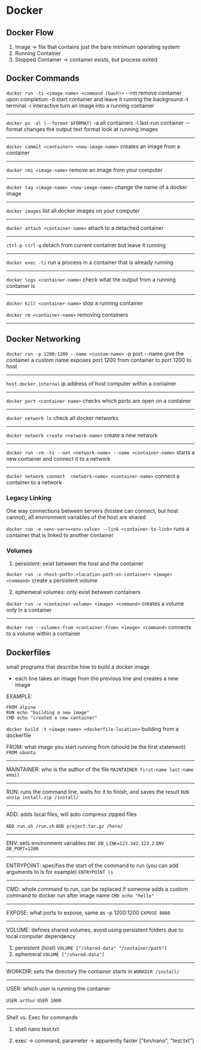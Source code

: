 # Docker

## Docker Flow

1. Image -> file that contains just the bare minimum operating system
2. Running Container
3. Stopped Container -> container exists, but process exited

## Docker Commands

```docker run -ti <image-name> <command (bash)>```
--rm remove container upon completion
-d start container and leave it running the background
-t terminal
-i interactive
turn an image into a running container

---

```docker ps -al (--format $FORMAT)```
-a all containers
-l last-run container
--format changes the output text format
look at running images 

---

```docker commit <container> <new-image-name>```
creates an image from a container

---

```docker rmi <image-name>```
remove an image from your computer

---

```docker tag <image-name> <new-image-name>```
change the name of a docker image

---

```docker images```
list all docker images on your computer

---

```docker attach <container-name>```
attach to a detached container

---

```ctrl-p ctrl-q```
detach from current container but leave it running

---

```docker exec -ti```
run a process in a container that is already running

---

```docker logs <container-name>```
check what the output from a running container is

---

```docker kill <container-name>```
stop a running container

```docker rm <container-name>```
removing containers

---

## Docker Networking

```docker run -p 1200:1200 --name <custom-name>```
-p port
--name give the container a custom name
exposes port 1200 from container to port 1200 to host

---

```host.docker.internal```
ip address of host computer within a container

--- 

```docker port <container-name>```
checks which ports are open on a container

---

```docker network ls```
check all docker networks

---

```docker network create <network-name>```
create a new network

---

```docker run -rm -ti --net <network-name> --name <container-name>```
starts a new container and connect it to a network

---

```docker network connect  <network-name> <container-name>```
connect a container to a network

### Legacy Linking
One way connections between servers (hostee can connect, but host cannot), all environment variables of the host are shared

```docker run -e <env-var>=<env-value> --link <container-to-link>```
runs a container that is linked to another container

### Volumes

1. persistent: exist between the host and the container

```docker run -v <host-path>:<location-path-on-container> <image> <command>```
create a persistent volume

2. ephemeral volumes: only exist between containers

```docker run -v <container-volume> <image> <command>```
creates a volume only in a container

---

```docker run --volumes-from <container-from> <image> <command>```
connects to a volume within a container

## Dockerfiles
small programs that describe how to build a docker image
* each line takes an image from the previous line and creates a new image
  
EXAMPLE:
```
FROM alpine
RUN echo "building a new image"
CMD echo "created a new container"
```

```docker build -t <image-name> <dockerfile-location>```
building from a dockerfile

FROM: what image you start running from (should be the first statement)
```FROM ubuntu```

---

MAINTAINER: who is the author of the file
```MAINTAINER first-name last-name email```

---

RUN: runs the command line, waits for it to finish, and saves the result
```RUN unzip install.zip /install/```

---

ADD: adds local files, will auto compress zipped files

```ADD run.sh /run.sh```
```ADD project.tar.gz /here/``` 

---

ENV: sets environment variables
```ENV DB_LINK=123.342.123.2```
```ENV DB_PORT=1200```

---

ENTRYPOINT: specifies the start of the command to run (you can add arguments to ls for example)
```ENTRYPOINT ls```

---

CMD: whole command to run, can be replaced if someone adds a custom command to docker run after image name
```CMD echo "hello"```

---

EXPOSE: what ports to expose, same as -p 1200:1200
```EXPOSE 8080```

---

VOLUME: defines shared volumes, avoid using persistent folders due to local computer dependency
1. persistent (host)
    ```VOLUME ["/shared-data" "/container/path"]```
2. ephemeral 
    ```VOLUME ["/shared-data"]```

---

WORKDIR: sets the directory the container starts in
```WORKDIR /install/```

---

USER: which user is running the container

```USER arthur```
```USER 1000```

---

Shell vs. Exec for commands
1. shell
    nano test.txt

2. exec -> command, parameter -> apparently faster 
    ["bin/nano", "test.txt"] 
